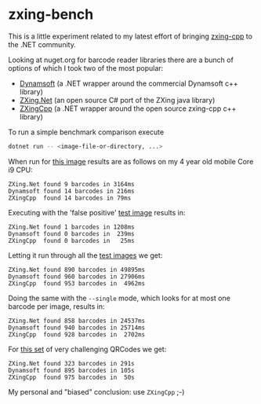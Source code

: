# zxing-bench

This is a little experiment related to my latest effort of bringing
[zxing-cpp](https://github.com/zxing-cpp/zxing-cpp) to the .NET community.

Looking at nuget.org for barcode reader libraries there are a bunch of options of which I took two of the most popular:
 * [Dynamsoft](https://www.nuget.org/packages/Dynamsoft.DotNet.Barcode) (a .NET wrapper around the commercial Dynamsoft c++ library)
 * [ZXing.Net](https://www.nuget.org/packages/ZXing.Net) (an open source C# port of the ZXing java library)
 * [ZXingCpp](https://www.nuget.org/packages/ZXingCpp) (a .NET wrapper around the open source zxing-cpp c++ library)

 To run a simple benchmark comparison execute
 ```sh
 dotnet run -- <image-file-or-directory, ...>
 ```

When run for [this image](https://github.com/Dynamsoft/barcode-reader-dotnet-samples/blob/main/images/AllSupportedBarcodeTypes.png)
results are as follows on my 4 year old mobile Core i9 CPU:
```
ZXing.Net found 9 barcodes in 3164ms
Dynamsoft found 14 barcodes in 216ms
ZXingCpp  found 14 barcodes in 79ms
```

Executing with the 'false positive' [test image](https://github.com/zxing-cpp/zxing-cpp/blob/master/test/samples/falsepositives-1/16.png)
results in:
```
ZXing.Net found 1 barcodes in 1208ms
Dynamsoft found 0 barcodes in  239ms
ZXingCpp  found 0 barcodes in   25ms
```

Letting it run through all the [test images](https://github.com/zxing-cpp/zxing-cpp/blob/master/test/samples) we get:
```
ZXing.Net found 890 barcodes in 49895ms
Dynamsoft found 960 barcodes in 27906ms
ZXingCpp  found 953 barcodes in  4962ms
```

Doing the same with the `--single` mode, which looks for at most one barcode per image, results in:
```
ZXing.Net found 858 barcodes in 24537ms
Dynamsoft found 940 barcodes in 25714ms
ZXingCpp  found 928 barcodes in  2702ms
```

For [this set](https://boofcv.org/index.php?title=Performance:QrCode) of very challenging QRCodes we get:
```
ZXing.Net found 323 barcodes in 291s
Dynamsoft found 895 barcodes in 105s
ZXingCpp  found 975 barcodes in  50s
```

My personal and "biased" conclusion: use `ZXingCpp` ;-)
